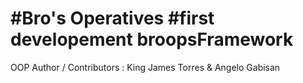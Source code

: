 #Bro's Operatives
#first developement
broopsFramework
===============

OOP
Author / Contributors : King James Torres & Angelo Gabisan
